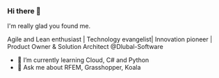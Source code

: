 ### Hi there 👋

<!--
**jarabroz/jarabroz** is a ✨ _special_ ✨ repository because its `README.md` (this file) appears on your GitHub profile.

Here are some ideas to get you started:

- 🔭 I’m currently working on ...
- 🌱 I’m currently learning ...
- 👯 I’m looking to collaborate on ...
- 🤔 I’m looking for help with ...
- 💬 Ask me about ...
- 📫 How to reach me: ...
- 😄 Pronouns: ...
- ⚡ Fun fact: ...
-->

I'm really glad you found me.

Agile and Lean enthusiast | Technology evangelist| Innovation pioneer | Product Owner & Solution Architect @Dlubal-Software 

- 🌱 I’m currently learning Cloud, C# and Python
- 💬 Ask me about RFEM, Grasshopper, Koala
